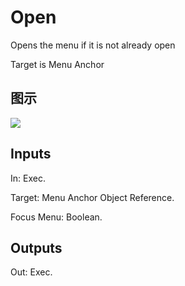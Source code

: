 # Open

Opens the menu if it is not already open

Target is Menu Anchor

## 图示

![]($-20221218-20030282.png)

## Inputs

In: Exec.

Target: Menu Anchor Object Reference.

Focus Menu: Boolean.  

## Outputs

Out: Exec.

